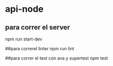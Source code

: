 # api-node

## para correr el server 
npm run start-dev

##para correrel linter
npm run lint

##para correr el test con ava y supertest
npm test
